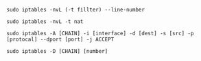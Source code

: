 
```console
sudo iptables -nvL (-t fillter) --line-number
```

```console
sudo iptables -nvL -t nat
```

```console
sudo iptables -A [CHAIN] -i [interface] -d [dest] -s [src] -p [protocal] --dport [port] -j ACCEPT 
```

```console
sudo iptables -D [CHAIN] [number]
```
